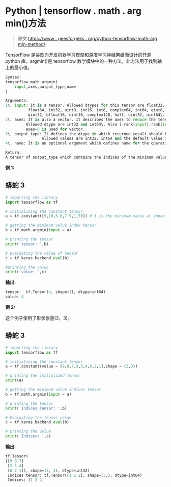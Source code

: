 # Python | tensorflow . math . arg min()方法

> 原文:[https://www . geesforgeks . org/python-tensorflow-math-arg min-method/](https://www.geeksforgeeks.org/python-tensorflow-math-argmin-method/)

[TensorFlow](https://www.geeksforgeeks.org/introduction-to-tensorflow/) 是谷歌为开发机器学习模型和深度学习神经网络而设计的开源 python 库。argmin()是 tensorflow 数学模块中的一种方法。此方法用于找到轴上的最小值。

```py
Syntax:
tensorflow.math.argmin(
    input,axes,output_type,name
)

Arguments:
1\. input: It is a tensor. Allowed dtypes for this tensor are float32,
          float64, int32, uint8, int16, int8, complex64, int64, qint8, quint8,
          qint32, bfloat16, uint16, complex128, half, uint32, uint64\. 
2\. axes: It is also a vector. It describes the axes to reduce the tensor.
         Allowed dtype are int32 and int64\. Also [-rank(input),rank(input)) is the range allowed.
         axes=0 is used for vector.
3\. output_type: It defines the dtype in which returned result should be.
                Allowed values are int32, int64 and the default value is int64.
4\. name: It is an optional argument which defines name for the operation.

Return:
A tensor of output_type which contains the indices of the minimum value along the axes. 
```

**例 1:**

## 蟒蛇 3

```py
# importing the library
import tensorflow as tf

# initializing the constant tensor
a = tf.constant([5,10,5.6,7.9,1,50]) # 1 is the minimum value at index 4

# getting the minimum value index tensor
b = tf.math.argmin(input = a)

# printing the tensor
print('tensor: ',b)

# Evaluating the value of tensor
c = tf.keras.backend.eval(b)

#printing the value
print('value: ',c)
```

**输出:**

```py
tensor:  tf.Tensor(4, shape=(), dtype=int64)
value: 4
```

**例 2:**

这个例子使用了形状张量(3，3)。

## 蟒蛇 3

```py
# importing the library
import tensorflow as tf

# initializing the constant tensor
a = tf.constant(value = [9,8,7,3,5,4,6,2,1],shape = (3,3))

# printing the initialized tensor
print(a)

# getting the minimum value indices tensor
b = tf.math.argmin(input = a)

# printing the tensor
print('Indices Tensor: ',b)

# Evaluating the tensor value
c = tf.keras.backend.eval(b)

# printing the value
print('Indices: ',c)
```

**输出:**

```py
tf.Tensor(
[[9 8 7]
 [3 5 4]
 [6 2 1]], shape=(3, 3), dtype=int32)
 Indices tensor: tf.Tensor([1 2 2], shape=(3,), dtype=int64)
 Indices: [1 2 2]
```